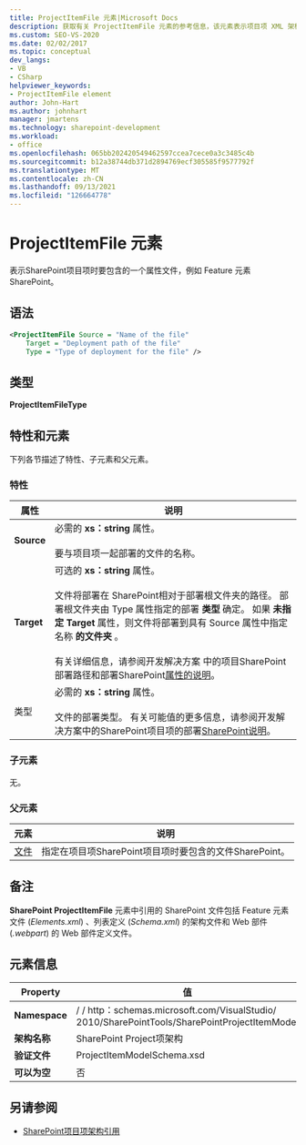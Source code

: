 ```yaml
---
title: ProjectItemFile 元素|Microsoft Docs
description: 获取有关 ProjectItemFile 元素的参考信息，该元素表示项目项 XML 架构SharePoint中的项目项文件。
ms.custom: SEO-VS-2020
ms.date: 02/02/2017
ms.topic: conceptual
dev_langs:
- VB
- CSharp
helpviewer_keywords:
- ProjectItemFile element
author: John-Hart
ms.author: johnhart
manager: jmartens
ms.technology: sharepoint-development
ms.workload:
- office
ms.openlocfilehash: 065bb202420549462597ccea7cece0a3c3485c4b
ms.sourcegitcommit: b12a38744db371d2894769ecf305585f9577792f
ms.translationtype: MT
ms.contentlocale: zh-CN
ms.lasthandoff: 09/13/2021
ms.locfileid: "126664778"
---
```

# <a name="projectitemfile-element"></a>ProjectItemFile 元素
  表示SharePoint项目项时要包含的一个属性文件，例如 Feature 元素SharePoint。

## <a name="syntax"></a>语法

```xml
<ProjectItemFile Source = "Name of the file"
    Target = "Deployment path of the file"
    Type = "Type of deployment for the file" />
```

## <a name="type"></a>类型
 **ProjectItemFileType**

## <a name="attributes-and-elements"></a>特性和元素
 下列各节描述了特性、子元素和父元素。

### <a name="attributes"></a>特性

|属性|说明|
|---------------|-----------------|
|**Source**|必需的 **xs：string** 属性。<br /><br /> 要与项目项一起部署的文件的名称。|
|**Target**|可选的 **xs：string** 属性。<br /><br /> 文件将部署在 SharePoint相对于部署根文件夹的路径。 部署根文件夹由 Type 属性指定的部署 **类型** 确定。 如果 **未指定 Target** 属性，则文件将部署到具有 Source 属性中指定名称 **的文件夹** 。<br /><br /> 有关详细信息，请参阅开发解决方案 中的项目SharePoint部署路径和部署SharePoint[属性的说明](../sharepoint/developing-sharepoint-solutions.md)。|
|类型|必需的 **xs：string** 属性。<br /><br /> 文件的部署类型。 有关可能值的更多信息，请参阅开发解决方案中的SharePoint项目项的部署[SharePoint说明](../sharepoint/developing-sharepoint-solutions.md)。|

### <a name="child-elements"></a>子元素
 无。

### <a name="parent-elements"></a>父元素

|元素|说明|
|-------------|-----------------|
|[文件](../sharepoint/files-element.md)|指定在项目项SharePoint项目项时要包含的文件SharePoint。|

## <a name="remarks"></a>备注
 **SharePoint ProjectItemFile** 元素中引用的 SharePoint 文件包括 Feature 元素文件 (*Elements.xml*) 、列表定义 (*Schema.xml*) 的架构文件和 Web 部件 (*.webpart*) 的 Web 部件定义文件。

## <a name="element-information"></a>元素信息

|Property|值|
|-|-|
|**Namespace**|\/ \/ http：schemas.microsoft.com/VisualStudio/<br>2010/SharePointTools/SharePointProjectItemModel|
|**架构名称**|SharePoint Project项架构|
|**验证文件**|ProjectItemModelSchema.xsd|
|**可以为空**|否|

## <a name="see-also"></a>另请参阅
- [SharePoint项目项架构引用](../sharepoint/sharepoint-project-item-schema-reference.md)
